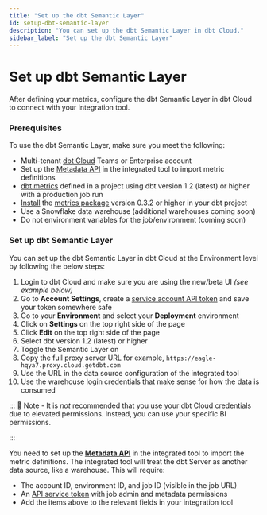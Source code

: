 ```yaml
---
title: "Set up the dbt Semantic Layer"
id: setup-dbt-semantic-layer
description: "You can set up the dbt Semantic Layer in dbt Cloud."
sidebar_label: "Set up the dbt Semantic Layer"
---
```


# Set up dbt Semantic Layer

After defining your metrics, configure the dbt Semantic Layer in dbt Cloud to connect with your integration tool. 

### Prerequisites

To use the dbt Semantic Layer, make sure you meet the following:

- Multi-tenant [dbt Cloud](https://cloud.getdbt.com/) Teams or Enterprise account
- Set up the [Metadata API](/docs.getdbt.com/docs/dbt-cloud/dbt-cloud-api/metadata/metadata-overview) in the integrated tool to import metric definitions
- [dbt metrics](/docs.getdbt.com/docs/building-a-dbt-project/metrics) defined in a project using dbt version 1.2 (latest) or higher with a production job run
- [Install](/docs.getdbt.com/docs/building-a-dbt-project/package-management#how-do-i-add-a-package-to-my-project) the [metrics package](https://hub.getdbt.com/dbt-labs/metrics/latest/) version 0.3.2 or higher in your dbt project
- Use a Snowflake data warehouse (additional warehouses coming soon)
- Do not environment variables for the job/environment (coming soon)

### Set up dbt Semantic Layer

You can set up the dbt Semantic Layer in dbt Cloud at the Environment level by following the below steps:

1. Login to dbt Cloud and make sure you are using the new/beta UI *(see example below)*
2. Go to **Account Settings**, create a [service account API token](/docs.getdbt.com/docs/dbt-cloud/dbt-cloud-api/service-tokens) and save your token somewhere safe
3. Go to your **Environment** and select your **Deployment** environment
4. Click on **Settings** on the top right side of the page
5. Click **Edit** on the top right side of the page
6. Select dbt version 1.2 (latest) or higher
7. Toggle the Semantic Layer on
8. Copy the full proxy server URL for example, `https://eagle-hqya7.proxy.cloud.getdbt.com`
9. Use the URL in the data source configuration of the integrated tool
10. Use the warehouse login credentials that make sense for how the data is consumed

:::
📌 Note  - It is *not* recommended that you use your dbt Cloud credentials due to elevated permissions. Instead, you can use your specific BI permissions.

:::

You need to set up the **[Metadata API](/docs.getdbt.com/docs/dbt-cloud/dbt-cloud-api/metadata/metadata-overview)** in the integrated tool to import the metric definitions. The integrated tool will treat the dbt Server as another data source, like a warehouse. This will require:

- The account ID, environment ID, and job ID (visible in the job URL)
- An [API service token](/docs.getdbt.com/docs/dbt-cloud/dbt-cloud-api/service-tokens) with job admin and metadata permissions
- Add the items above to the relevant fields in your integration tool

<Lightbox src="/img/docs/dbt-cloud/semantic-layer/configure-sl.png" title="Set up dbt Semantic Layer in dbt Cloud"/>

